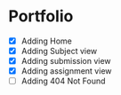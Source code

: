 # Portfolio

- [X] Adding Home
- [X] Adding Subject view
- [X] Adding submission view
- [X] Adding assignment view
- [ ] Adding 404 Not Found
